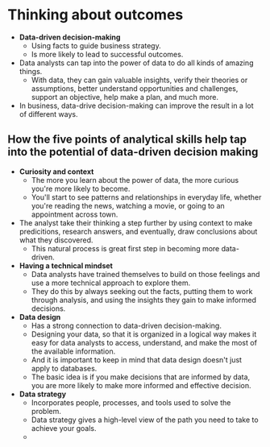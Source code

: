 # Thinking about outcomes
* **Data-driven decision-making**
	* Using facts to guide business strategy.
	* Is more likely to lead to successful outcomes.
* Data analysts can tap into the power of data to do all kinds of amazing things.
	* With data, they can gain valuable insights, verify their theories or assumptions, better understand opportunities and challenges, support an objective, help make a plan, and much more.
* In business, data-drive decision-making can improve the result in a lot of different ways.

## How the five points of analytical skills help tap into the potential of data-driven decision making
* **Curiosity and context**
	* The more you learn about the power of data, the more curious you're more likely to become.
	* You'll start to see patterns and relationships in everyday life, whether you're reading the news, watching a movie, or going to an appointment across town.
* The analyst take their thinking a step further by using context to make predicitions, research answers, and eventually, draw conclusions about what they discovered.
	* This natural process is great first step in becoming more data-driven.
* **Having a technical mindset**
	* Data analysts have trained themselves to build on those feelings and use a more technical approach to explore them.
	* They do this by always seeking out the facts, putting them to work through analysis, and using the insights they gain to make informed decisions.
* **Data design**
	* Has a strong connection to data-driven decision-making.
	* Designing your data, so that it is organized in a logical way makes it easy for data analysts to access, understand, and make the most of the available information.
	* And it is important to keep in mind that data design doesn't just apply to databases.
	* The basic idea is if you make decisions that are informed by data, you are more likely to make more informed and effective decision.
* **Data strategy**
	* Incorporates people, processes, and tools used to solve the problem.
	* Data strategy gives a high-level view of the path you need to take to achieve your goals.
	* 